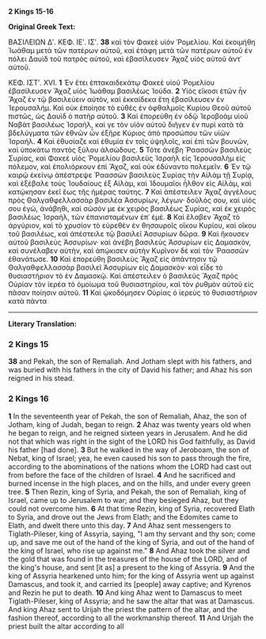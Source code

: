 **2 Kings 15-16**

**Original Greek Text:**

ΒΑΣΙΛΕΙΩΝ Δʹ. ΚΕΦ. ΙΕʹ. ΙΣʹ.
**38** καὶ τὸν Φακεὲ υἱὸν Ῥομελίου. Καὶ ἐκοιμήθη Ἰωάθαμ μετὰ τῶν πατέρων αὐτοῦ, καὶ ἐτάφη μετὰ τῶν πατέρων αὐτοῦ ἐν πόλει Δαυὶδ τοῦ πατρὸς αὐτοῦ, καὶ ἐβασίλευσεν Ἄχαζ υἱὸς αὐτοῦ ἀντ᾿ αὐτοῦ.

ΚΕΦ. ΙΣΤʹ. XVI.
**1** Ἐν ἔτει ἑπτακαιδεκάτῳ Φακεὲ υἱοῦ Ῥομελίου ἐβασίλευσεν Ἄχαζ υἱὸς Ἰωάθαμ βασιλέως Ἰούδα. **2** Υἱὸς εἴκοσι ἐτῶν ἦν Ἄχαζ ἐν τῷ βασιλεύειν αὐτὸν, καὶ ἐκκαίδεκα ἔτη ἐβασίλευσεν ἐν Ἰερουσαλήμ. Καὶ οὐκ ἐποίησε τὸ εὐθὲς ἐν ὀφθαλμοῖς Κυρίου Θεοῦ αὐτοῦ πιστῶς, ὡς Δαυὶδ ὁ πατὴρ αὐτοῦ. **3** Καὶ ἐπορεύθη ἐν ὁδῷ Ἱεροβοὰμ υἱοῦ Ναβὰτ βασιλέως Ἰσραὴλ, καὶ γε τὸν υἱὸν αὐτοῦ διῆγεν ἐν πυρὶ κατὰ τὰ βδελύγματα τῶν ἐθνῶν ὧν ἐξῆρε Κύριος ἀπὸ προσώπου τῶν υἱῶν Ἰσραήλ. **4** Καὶ ἐθυσίαζε καὶ ἐθυμία ἐν τοῖς ὑψηλοῖς, καὶ ἐπὶ τῶν βουνῶν, καὶ ὑποκάτω παντὸς ξύλου ἀλσώδους. **5** Τότε ἀνέβη Ῥαασσὼν βασιλεὺς Συρίας, καὶ Φακεὲ υἱὸς Ῥομελίου βασιλεὺς Ἰσραὴλ εἰς Ἱερουσαλὴμ εἰς πόλεμον, καὶ ἐπολιόρκουν ἐπὶ Ἄχαζ, καὶ οὐκ ἐδύναντο πολεμεῖν. **6** Ἐν τῷ καιρῷ ἐκείνῳ ἀπέστρεψε Ῥαασσὼν βασιλεὺς Συρίας τὴν Αἰλὰμ τῇ Συρίᾳ, καὶ ἐξέβαλε τοὺς Ἰουδαίους ἐξ Αἰλὰμ, καὶ Ἰδουμαῖοι ἦλθον εἰς Αἰλὰμ, καὶ κατῴκησαν ἐκεῖ ἕως τῆς ἡμέρας ταύτης. **7** Καὶ ἀπέστειλεν Ἄχαζ ἀγγέλους πρὸς Θαλγαθφελλασσὰρ βασιλέα Ἀσσυρίων, λέγων· δοῦλός σου, καὶ υἱός σου ἐγὼ, ἀνάβηθι, καὶ σῶσόν με ἐκ χειρὸς βασιλέως Συρίας, καὶ ἐκ χειρὸς βασιλέως Ἰσραὴλ, τῶν ἐπανισταμένων ἐπ᾿ ἐμέ. **8** Καὶ ἔλαβεν Ἄχαζ τὸ ἀργύριον, καὶ τὸ χρυσίον τὸ εὑρεθὲν ἐν θησαυροῖς οἴκου Κυρίου, καὶ οἴκου τοῦ βασιλέως, καὶ ἀπέστειλε τῷ βασιλεῖ Ἀσσυρίων δῶρα. **9** Καὶ ἤκουσεν αὐτοῦ βασιλεὺς Ἀσσυρίων· καὶ ἀνέβη βασιλεὺς Ἀσσυρίων εἰς Δαμασκὸν, καὶ συνέλαβεν αὐτὴν, καὶ ἀπῴκισεν αὐτὴν Κυρῖνον δὲ καὶ τὸν Ῥαασσὼν ἐθανάτωσε. **10** Καὶ ἐπορεύθη βασιλεὺς Ἄχαζ εἰς ἀπάντησιν τῷ Θαλγαθφελλασσὰρ βασιλεῖ Ἀσσυρίων εἰς Δαμασκὸν· καὶ εἶδε τὸ θυσιαστήριον τὸ ἐν Δαμασκῷ. Καὶ ἀπέστειλεν ὁ βασιλεὺς Ἄχαζ πρὸς Οὐρίαν τὸν ἱερέα τὸ ὁμοίωμα τοῦ θυσιαστηρίου, καὶ τὸν ῥυθμὸν αὐτοῦ εἰς πᾶσαν ποίησιν αὐτοῦ. **11** Καὶ ᾠκοδόμησεν Οὐρίας ὁ ἱερεὺς τὸ θυσιαστήριον κατὰ πάντα

---

**Literary Translation:**

### 2 Kings 15

**38** and Pekah, the son of Remaliah. And Jotham slept with his fathers, and was buried with his fathers in the city of David his father; and Ahaz his son reigned in his stead.

### 2 Kings 16

**1** In the seventeenth year of Pekah, the son of Remaliah, Ahaz, the son of Jotham, king of Judah, began to reign.
**2** Ahaz was twenty years old when he began to reign, and he reigned sixteen years in Jerusalem. And he did not that which was right in the sight of the LORD his God faithfully, as David his father [had done].
**3** But he walked in the way of Jeroboam, the son of Nebat, king of Israel; yea, he even caused his son to pass through the fire, according to the abominations of the nations whom the LORD had cast out from before the face of the children of Israel.
**4** And he sacrificed and burned incense in the high places, and on the hills, and under every green tree.
**5** Then Rezin, king of Syria, and Pekah, the son of Remaliah, king of Israel, came up to Jerusalem to war; and they besieged Ahaz, but they could not overcome him.
**6** At that time Rezin, king of Syria, recovered Elath to Syria, and drove out the Jews from Elath; and the Edomites came to Elath, and dwelt there unto this day.
**7** And Ahaz sent messengers to Tiglath-Pileser, king of Assyria, saying, "I am thy servant and thy son; come up, and save me out of the hand of the king of Syria, and out of the hand of the king of Israel, who rise up against me."
**8** And Ahaz took the silver and the gold that was found in the treasures of the house of the LORD, and of the king's house, and sent [it as] a present to the king of Assyria.
**9** And the king of Assyria hearkened unto him; for the king of Assyria went up against Damascus, and took it, and carried its [people] away captive; and Kyrenos and Rezin he put to death.
**10** And king Ahaz went to Damascus to meet Tiglath-Pileser, king of Assyria; and he saw the altar that was at Damascus. And king Ahaz sent to Urijah the priest the pattern of the altar, and the fashion thereof, according to all the workmanship thereof.
**11** And Urijah the priest built the altar according to all